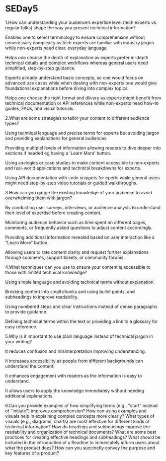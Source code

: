 # SEDay5
1.How can understanding your audience’s expertise level (tech experts vs. regular folks) shape the way you present technical information?

Enables one to select terminology to ensure comprehension without unnecessary complexity as tech experts are familiar with industry jargon while non-experts need clear, everyday language. 

Helps one choose the depth of explanation as experts prefer in-depth technical details and complex workflows whereas general users need simplified, step-by-step guidance.

Experts already understand basic concepts, so one would focus on advanced use cases while when dealing with non-experts one would give foundational explanations before diving into complex topics.

Helps one choose the right format and dlivery as experts might benefit from technical documentation or API references while non-experts need how-to guides, FAQs, and visual tutorials.


2.What are some strategies to tailor your content to different audience types?

Using technical language and precise terms for experts but avoiding jargon and providing explanations for general audiences.

Providing multiplel levels of information allowing readers to dive deeper into sections if needed eg having a 'Learn More' button.

Using analogies or case studies to make content accessible to non-experts and real-world applications and technical breakdowns for experts. 

Using API documentation with code snippets for eperts  while general users might need step-by-step video tutorials or guided walkthroughs.


3.How can you gauge the existing knowledge of your audience to avoid overwhelming them with jargon?

By conducting user surveys, interviews, or audience analysis to understand their level of expertise before creating content.

Monitoring audience behavior such as time spent on different pages, comments, or frequently asked questions to adjust content accordingly.

Providing additional information revealed based on user interaction like a "Learn More" button.

Allowing users to rate content clarity and request further explanations through comments, support tickets, or community forums.


4.What techniques can you use to ensure your content is accessible to those with limited technical knowledge?

Using simple language and avoiding technical terms without explanation.

Breaking content into small chunks and using  bullet points, and subheadings to improve readability.

Using numbered steps and clear instructions instead of dense paragraphs to provide guidance.

Defining technical terms within the text or providing a link to a glossary for easy reference.


5.Why is it important to use plain language instead of technical jargon in your writing?

It reduces confusion and misinterpretation improving understanding.

It increases accessibility as people from different backgrounds can understand the content.

It enhances engagement with readers as the information is easy to understand.

It allows users to apply the knowledge immediately without needing additional explanations.


6.Can you provide examples of how simplifying terms (e.g., "start" instead of "initiate") improves comprehension?
How can using examples and visuals help in explaining complex concepts more clearly?
What types of visuals (e.g., diagrams, charts) are most effective for different kinds of technical information?
How do headings and subheadings improve the readability and organization of technical documents?
What are some best practices for creating effective headings and subheadings?
What should be included in the introduction of a Readme to immediately inform users about what the product does?
How can you succinctly convey the purpose and key features of a product?
